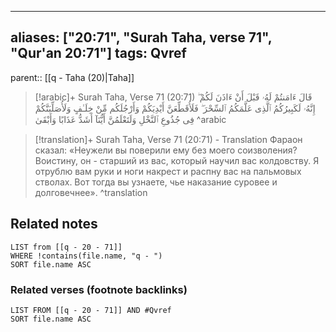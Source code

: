 
---
aliases: ["20:71", "Surah Taha, verse 71", "Qur'an 20:71"]
tags: Qvref
---

parent:: [[q - Taha (20)|Taha]]

> [!arabic]+ Surah Taha, Verse 71 (20:71)
> <span class="quran-arabic">قَالَ ءَامَنتُمْ لَهُۥ قَبْلَ أَنْ ءَاذَنَ لَكُمْ ۖ إِنَّهُۥ لَكَبِيرُكُمُ ٱلَّذِى عَلَّمَكُمُ ٱلسِّحْرَ ۖ فَلَأُقَطِّعَنَّ أَيْدِيَكُمْ وَأَرْجُلَكُم مِّنْ خِلَـٰفٍ وَلَأُصَلِّبَنَّكُمْ فِى جُذُوعِ ٱلنَّخْلِ وَلَتَعْلَمُنَّ أَيُّنَآ أَشَدُّ عَذَابًا وَأَبْقَىٰ</span>
^arabic

> [!translation]+ Surah Taha, Verse 71 (20:71) - Translation
> Фараон сказал: «Неужели вы поверили ему без моего соизволения? Воистину, он - старший из вас, который научил вас колдовству. Я отрублю вам руки и ноги накрест и распну вас на пальмовых стволах. Вот тогда вы узнаете, чье наказание суровее и долговечнее».
^translation



## Related notes
```dataview
LIST from [[q - 20 - 71]]
WHERE !contains(file.name, "q - ")
SORT file.name ASC
```

### Related verses (footnote backlinks)
```dataview
LIST FROM [[q - 20 - 71]] AND #Qvref
SORT file.name ASC
```

